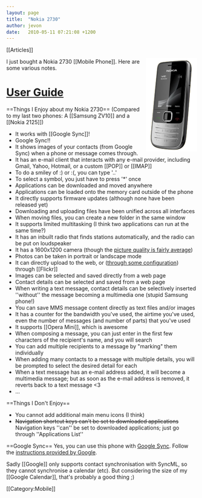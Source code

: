 ```yaml
---
layout: page
title:  "Nokia 2730"
author: jevon
date:   2010-05-11 07:21:08 +1200
---
```


[[Articles]]

<img src="/img/nokia 2730.png" align="right">I just bought a Nokia 2730 [[Mobile Phone]]. Here are some various notes.

# <a href="http://nds1.nokia.com/files/support/apac/phones/guides/Nokia_2730_UG_en.pdf">User Guide</a>

==Things I Enjoy about my Nokia 2730==
(Compared to my last two phones: A [[Samsung ZV10]] and a [[Nokia 2125]])

* It works with [[Google Sync]]!
* Google Sync!!
* It shows images of your contacts (from Google Sync) when a phone or message comes through.
* It has an e-mail client that interacts with any e-mail provider, including Gmail, Yahoo, Hotmail, or a custom [[POP]] or [[IMAP]]
* To do a smiley of :) or :(, you can type '..'
* To select a symbol, you just have to press '*' once
* Applications can be downloaded and moved anywhere
* Applications can be loaded onto the memory card outside of the phone
* It directly supports firmware updates (although none have been released yet)
* Downloading and uploading files have been unified across all interfaces
* When moving files, you can create a new folder in the same window
* It supports limited multitasking (I think two applications can run at the same time?)
* It has an inbuilt radio that finds stations automatically, and the radio can be put on loudspeaker
* It has a 1600x1200 camera (though the <a href="http://share.ovi.com/media/jevonwright.PublicAlbum/jevonwright.10002">picture quality is fairly average</a>)
* Photos can be taken in portrait or landscape mode
* It can directly upload to the web, or (<a href="http://thesymbianblog.com/2008/02/22/if-flickrovi-doesnt-show-up-in-share-online-3/">through some configuration</a>) through [[Flickr]]
* Images can be selected and saved directly from a web page
* Contact details can be selected and saved from a web page
* When writing a text message, contact details can be selectively inserted ''without'' the message becoming a multimedia one (stupid Samsung phone!)
* You can save MMS message content directly as text files and/or images
* It has a counter for the bandwidth you've used, the airtime you've used, even the number of messages (and number of parts) that you've used
* It supports [[Opera Mini]], which is awesome
* When composing a message, you can just enter in the first few characters of the recipient's name, and you will search 
* You can add multiple recipients to a message by "marking" them individually
* When adding many contacts to a message with multiple details, you will be prompted to select the desired detail for each
* When a text message has an e-mail address added, it will become a multimedia message; but as soon as the e-mail address is removed, it reverts back to a text message <3
* ...

==Things I Don't Enjoy==
* You cannot add additional main menu icons (I think)
* <strike>Navigation shortcut keys can't be set to downloaded applications</strike> Navigation keys ''can'' be set to downloaded applications; just go through ''Applications List''

==Google Sync==
Yes, you can use this phone with <a href="http://www.google.com/mobile/sync/">Google Sync</a>. Follow the <a href="http://www.google.com/support/mobile/bin/answer.py?hl=en&answer=98011">instructions provided by Google</a>.

Sadly [[Google]] only supports contact synchronisation with SyncML, so they cannot synchronise a calendar (etc). But considering the size of my [[Google Calendar]], that's probably a good thing ;)

[[Category:Mobile]]